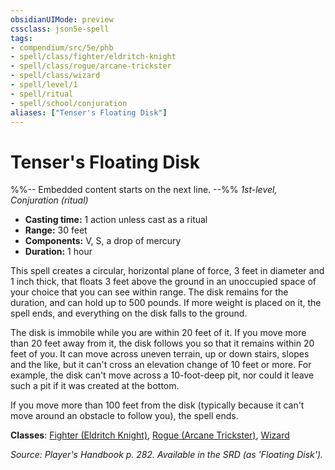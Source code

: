 ```yaml
---
obsidianUIMode: preview
cssclass: json5e-spell
tags:
- compendium/src/5e/phb
- spell/class/fighter/eldritch-knight
- spell/class/rogue/arcane-trickster
- spell/class/wizard
- spell/level/1
- spell/ritual
- spell/school/conjuration
aliases: ["Tenser's Floating Disk"]
---
```

# Tenser's Floating Disk
%%-- Embedded content starts on the next line. --%%
*1st-level, Conjuration (ritual)*  

- **Casting time:** 1 action unless cast as a ritual
- **Range:** 30 feet
- **Components:** V, S, a drop of mercury
- **Duration:** 1 hour

This spell creates a circular, horizontal plane of force, 3 feet in diameter and 1 inch thick, that floats 3 feet above the ground in an unoccupied space of your choice that you can see within range. The disk remains for the duration, and can hold up to 500 pounds. If more weight is placed on it, the spell ends, and everything on the disk falls to the ground.

The disk is immobile while you are within 20 feet of it. If you move more than 20 feet away from it, the disk follows you so that it remains within 20 feet of you. It can move across uneven terrain, up or down stairs, slopes and the like, but it can't cross an elevation change of 10 feet or more. For example, the disk can't move across a 10-foot-deep pit, nor could it leave such a pit if it was created at the bottom.

If you move more than 100 feet from the disk (typically because it can't move around an obstacle to follow you), the spell ends.

**Classes**: [Fighter (Eldritch Knight)](/compendium/classes/fighter-eldritch-knight.md), [Rogue (Arcane Trickster)](/compendium/classes/rogue-arcane-trickster.md), [Wizard](/compendium/classes/wizard.md)

*Source: Player's Handbook p. 282. Available in the SRD (as 'Floating Disk').*